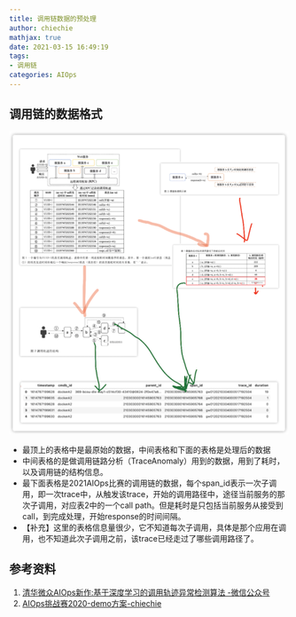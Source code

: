 ```yaml
---
title: 调用链数据的预处理
author: chiechie
mathjax: true
date: 2021-03-15 16:49:19
tags:
- 调用链
categories: AIOps
---
```


## 调用链的数据格式

![RPC框架下采集的调用链原始数据&AIOps比赛的子调用数据](img_1.png)

- 最顶上的表格中是最原始的数据，中间表格和下面的表格是处理后的数据
- 中间表格的是做调用链路分析（TraceAnomaly）用到的数据，用到了耗时，以及调用链的结构信息。
- 最下面表格是2021AIOps比赛的调用链的数据，每个span_id表示一次子调用，即一次trace中，从触发该trace，开始的调用路径中，途径当前服务的那次子调用，对应表2中的一个call path。但是耗时是只包括当前服务从接受到call，到完成处理，开始response的时间间隔。
- 【补充】这里的表格信息量很少，它不知道每次子调用，具体是那个应用在调用，也不知道此次子调用之前，该trace已经走过了哪些调用路径了。



## 参考资料
1. [清华微众AIOps新作:基于深度学习的调用轨迹异常检测算法
-微信公众号](https://mp.weixin.qq.com/s/sqYIb6i9z6xF5nDr8fuVsA)
2. [AIOps挑战赛2020-demo方案-chiechie](https://chiechie.github.io/2021/03/09/AIOps/aiops2021-demo/)